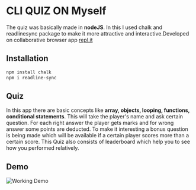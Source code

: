 # CLI QUIZ ON Myself

The quiz was basically made in **nodeJS**. In this I used chalk and readlinesync package to make it more attractive and interactive.Developed on collaborative browser app [repl.it](https://repl.it/@KUNALGUPTA9/QnA-AboutMe?embed=1&output=1#index.js)

## Installation

```sh
npm install chalk
npm i readline-sync
```

## Quiz
 
 In this app there are basic concepts like **array, objects, looping, functions, conditional statements**.
 This will take the player's name and ask certain question. For each right answer the player gets marks and for wrong answer some points are deducted.
 To make it interesting a bonus question is being made which will be available if a certain player scores more than a certain score.
 This Quiz also consists of leaderboard which help you to see how you performed relatively.

## Demo

![Working Demo](https://github.com/DarkShadow20/QnA/tree/main/demo/demo.gif?raw=true)

